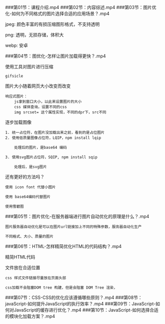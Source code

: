 ###第01节：课程介绍.mp4
###第02节：内容综述.mp4
###第03节：图片优化-如何为不同格式的图片选择合适的应用场景？.mp4

jpeg: 颜色丰富的有损压缩图形格式，不支持透明

png: 透明，无损存储，体积大

webp: 安卓


###第04节：图优化-怎样让图片加载得更快？.mp4

使用工具对图片进行压缩

	gifsicle

图片大小随着网页大小改变而改变
	
	响应式图片：	
		js拿到窗口大小，以此来设置图片的大小
		css 媒体查询，设置不同的css
		img srcset= 这个属性实现，不同的dpr下，src不同
		
逐步加载图像
	
	1. 统一占位符，在图片没加载出来之前，看到的是占位图片
	2. 使用低质量图像占位符，LQIP，npm install lqip
		
		处理后的图片，是base64 编码
		
	3. 使用svg图片占位符，SQIP, npm install sqip
		
		处理后，是svg图片
		
还有更好的方法吗？
		
	使用 icon font 代替小图片
	
	使用 base64编码代替图片
	
	使用雪碧图

###第05节：图片优化-在服务器端进行图片自动优化的原理是什么？.mp4

	图片服务器自动优化是可以在图片url链接加上不同的特殊参数，服务器自动化生产

	不同格式、大小、质量的图片




###第06节：HTML-怎样精简优化HTML的代码结构？.mp4

精简HTML代码

文件放在合适位置
	
	css 样式文件链接尽量放在页面头部
	
	css加载不会阻塞DOM tree 构建，但是会阻塞 DOM Tree 渲染，	





###第07节：CSS-CSS的优化应该遵循哪些原则？.mp4
###第08节：javaScript-如何提升JavaScript的执行效率？.mp4
###第09节：JavaScript-如何对JavaScript的缓存进行优化？.mp4
###第10节：JavaScript-如何选择合适的模块化加载方案？.mp4